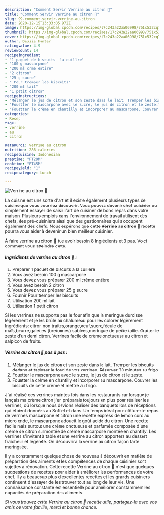```yaml
---
description: "Comment Servir Verrine au citron 🍋"
title: "Comment Servir Verrine au citron 🍋"
slug: 99-comment-servir-verrine-au-citron
date: 2020-12-15T13:33:05.972Z
image: https://img-global.cpcdn.com/recipes/17c243a22aa06998/751x532cq70/verrine-au-citron-🍋-photo-principale-de-la-recette.jpg
thumbnail: https://img-global.cpcdn.com/recipes/17c243a22aa06998/751x532cq70/verrine-au-citron-🍋-photo-principale-de-la-recette.jpg
cover: https://img-global.cpcdn.com/recipes/17c243a22aa06998/751x532cq70/verrine-au-citron-🍋-photo-principale-de-la-recette.jpg
author: Bessie Hunter
ratingvalue: 4.9
reviewcount: 14
recipeingredient:
- "1 paquet de biscuits  la cuillre"
- "100 g mascarpone"
- "200 ml crme entire"
- "2 citron"
- "25 g sucre"
- " Pour tremper les biscuits"
- "200 ml lait"
- "1 petit citron"
recipeinstructions:
- "Mélanger le jus de citron et son zeste dans le lait. Tremper les biscuits dedans et tapisser le fond de vos verrines. Réserver 30 minutes au frigo"
- "Fouetter le mascarpone avec le sucre, le jus de citron et le zeste."
- "Fouetter la crème en chantilly et incorporer au mascarpone. Couvrer les biscuits de cette crème et mettre au frigo."
categories:
- Resep
tags:
- verrine
- au
- citron

katakunci: verrine au citron 
nutrition: 286 calories
recipecuisine: Indonesian
preptime: "PT29M"
cooktime: "PT45M"
recipeyield: "1"
recipecategory: Lunch

---
```



![Verrine au citron 🍋](https://img-global.cpcdn.com/recipes/17c243a22aa06998/751x532cq70/verrine-au-citron-🍋-photo-principale-de-la-recette.jpg)

La cuisine est une sorte d'art et il existe également plusieurs types de cuisine que vous pourriez découvrir. Vous pouvez devenir chef cuisinier ou simplement essayer de saisir l'art de cuisiner de bons repas dans votre maison. Plusieurs emplois dans l'environnement de travail utilisent des chefs, des pré-cuisiniers ainsi que des gestionnaires qui s'occupent également des chefs. Nous espérons que cette <strong> Verrine au citron 🍋 </strong> recette pourra vous aider à devenir un bien meilleur cuisinier.

<!--inarticleads1-->

À faire verrine au citron 🍋 tue avoir besoin 8 Ingrédients et 3 pas. Voici comment vous atteindre cette.

##### Ingrédients de verrine au citron 🍋 :

1. Préparer 1 paquet de biscuits à la cuillère
1. Vous avez besoin 100 g mascarpone
1. Vous devez vous préparer 200 ml crème entière
1. Vous avez besoin 2 citron
1. Vous devez vous préparer 25 g sucre
1. Fournir  Pour tremper les biscuits
1. Utilisation 200 ml lait
1. Utilisation 1 petit citron


Si les verrines ne supporte pas le four afin que la meringue durcisse légèrement et je les brûle au chalumeau pour les colorer légèrement. Ingrédients: citron non traités,orange,oeuf,sucre,fécule de maïs,beurre,galettes (bretonnes) sablées,meringue de petite taille. Gratter le zeste d&#39;un demi citron. Verrines facile de crème onctueuse au citron et salpicon de fruits. 

<!--inarticleads2-->

##### Verrine au citron 🍋 pas à pas :

1. Mélanger le jus de citron et son zeste dans le lait. Tremper les biscuits dedans et tapisser le fond de vos verrines. Réserver 30 minutes au frigo
1. Fouetter le mascarpone avec le sucre, le jus de citron et le zeste.
1. Fouetter la crème en chantilly et incorporer au mascarpone. Couvrer les biscuits de cette crème et mettre au frigo.


J&#39;ai réalisé ces verrines maintes fois dans les restaurants car lorsque je lançais ma crème citron j&#39;en préparais toujours en plus pour réaliser les verrines, où lorsque nous devions réaliser des banquets lors de réceptions qui étaient données au Sofitel et dans. Un temps idéal pour clôturer le repas de verrines mascarpone et citron une recette express de lemon curd au micro onde, le mascarpone adoucit le goût acide du citron. Une recette facile mais surtout une crème onctueuse et parfumée composée d&#39;une crème de citron surmontée de crème mascarpone montée en chantilly. Les verrines s&#39;invitent à table et une verrine au citron apportera au dessert fraîcheur et légèreté. On découvrira la verrine au citron façon tarte meringuée. 

<!--inarticleads1-->

<p>
Il y a constamment quelque chose de nouveau à découvrir en matière de préparation des aliments et les compétences de chaque cuisinier sont sujettes à rénovation. Cette recette Verrine au citron 🍋 n'est que quelques suggestions de recettes pour aider à améliorer les performances de votre chef. Il y a beaucoup plus d'excellentes recettes et les grands cuisiniers continuent d'essayer de les trouver tout au long de leur vie. Une connaissance constante est essentielle pour améliorer constamment les capacités de préparation des aliments.
</p>

<p>
<i>Si vous trouvez cette Verrine au citron 🍋 recette utile, partagez-la avec vos amis ou votre famille, merci et bonne chance.</i>
</p>
